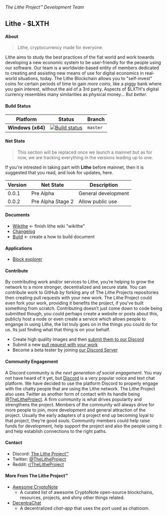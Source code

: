 ###### The Lithe Project&trade; Development Team

## Lithe - $LXTH

#### About

> Lithe, cryptocurrency made for everyone.

Lithe aims to study the best practices of the fiat world and work towards developing a new economic system to be user-friendly for the people using our software.
Our team is a worldwide-based entity of members dedicated to creating 
and assisting new means of use for digital economics in real-world situations, today. The Lithe Blockchain allows you to "self-invest" coins for certain periods of time to gain *more coins*, like a piggy bank where you gain interest, without the aid of a 3rd party. Aspects of $LXTH's digital currency resembles many similarities as physical money... But *better*. 

#### Build Status

| Platform | Status | Branch |
|----------|--------|--------|
| **Windows (x64)** | [![Build status](https://ci.appveyor.com/api/projects/status/nh544hdqrd8f2fba/branch/master?svg=true)](https://ci.appveyor.com/project/LithyRiolu93389/lithe/branch/master) | `master` |

#### Net State
> This section will be replaced once we launch a mainnet but as for now, we are tracking everything in the versions leading up to one.

If you're intrested in taking part with **Lithe** before mainnet, then it is suggested that you read, and look for updates, here.

| Version | Net State | Description |
|---------|-----------|-------------|
| 0.0.1 | Pre Alpha | General development |
| 0.0.2 | Pre Alpha Stage 2 | Allow public use |

#### Documents

- [Wikithe]() <- finish lithe wiki "wikithe"
- [Changelog](https://github.com/Lithe-Project/Lithe/blob/master/docs/changelog.md)
- [Build]() <- create a how to build document

#### Applications

- [Block explorer](https://github.com/Lithe-Project/Lithe-Explorer)

#### Contribute
By contributing work and/or services to Lithe, you’re helping to grow the network to a more stronger, decentralized and secure state. 
You can contribute work to GitHub by forking any of The Lithe Projects repositories then creating pull requests with your new work.
The Lithe Project could even fork your work, providing it benefits the project, if you've built something from scratch.
Contributing doesn’t just come down to code being submitted though, you could perhaps create a website or posts about this, publicly host a node or even create a service which allows people to engange in using Lithe, the list truly goes on in the things you could do for us. Its just finding what that thing is on your behalf.

- Create high quality images and then [submit them to our Discord](https://discord.gg/qCtQfhs)
- Submit a new [pull request with your work](https://github.com/Lithe-Project/Lithe/pulls)
- Become a beta tester by joining [our Discord Server](https://discord.gg/qCtQfhs)

#### Community Engagement
A Discord community is *the next generation of social engagement*.
You may not have heard of it yet, but [Discord](https://discordapp.com/) is a very popular voice and text chat platform. 
We have decided to use the platform Discord to properly engage with the chatty people that are using the Lithe network.
The Lithe Project also uses Twitter as another form of contact with its handle being [@TheLitheProject](https://twitter.com/thelitheproject).
A firm community is what drives popularity and strengthens the project.
Members of the community will always drive for more people to join, more development and general attraction of the project.
Usually the early adapters of a project end up becoming loyal to that project, they’re good souls. 
Community members could help raise funds for development, help support the project and also the people using it and help establish connections to the right paths.

#### Contact

- Discord: [The Lithe Project&trade;](https://discord.gg/qCtQfhs)
- Twitter: [@TheLitheProject](https://twitter.com/thelitheproject)
- Reddit: [r/TheLitheProject](https://reddit.com/r/thelitheproject)

#### More From The Lithe Project&trade;

- [Awesome CryptoNote](https://github.com/Lithe-Project/Awesome-CryptoNote)
  - A curated list of awesome CryptoNote open-source blockchains, resources, projects, and shiny other things related. 
- [DecentraChat](https://github.com/LithyRiolu/DecentraChat)
  - A decentralized *chat-app* that uses the port used as chatroom.
